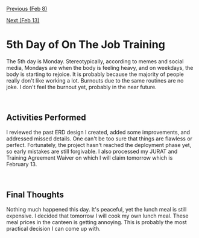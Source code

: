 [Previous (Feb 8)](./02-08-2024.md)

[Next (Feb 13)](./02-13-2024.md)

# 5th Day of On The Job Training

The 5th day is Monday. Stereotypically, according to memes and social media, Mondays are
when the body is feeling heavy, and on weekdays, the body is starting to rejoice. It is
probably because the majority of people really don't like working a lot. Burnouts due to
the same routines are no joke. I don't feel the burnout yet, probably in the near future.

<br>

## Activities Performed

I reviewed the past ERD design I created, added some improvements, and addressed missed
details. One can't be too sure that things are flawless or perfect. Fortunately, the
project hasn't reached the deployment phase yet, so early mistakes are still forgivable.
I also processed my JURAT and Training Agreement Waiver on which I will claim tomorrow
which is February 13.

<br>

## Final Thoughts

Nothing much happened this day. It's peaceful, yet the lunch meal is still expensive.
I decided that tomorrow I will cook my own lunch meal. These meal prices in the canteen
is getting annoying. This is probably the most practical decision I can come up with.

